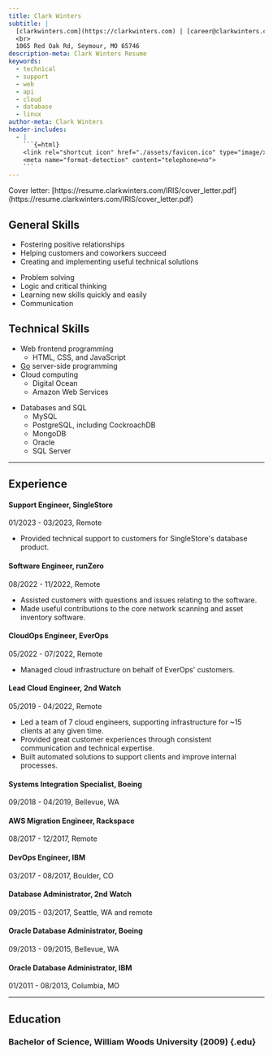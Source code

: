 ```yaml
---
title: Clark Winters
subtitle: |
  [clarkwinters.com](https://clarkwinters.com) | [career@clarkwinters.com](mailto:career@clarkwinters.com) | [417-880-6924](tel:+14178806924)
  <br>
  1065 Red Oak Rd, Seymour, MO 65746
description-meta: Clark Winters Resume
keywords:
  - technical
  - support
  - web
  - api
  - cloud
  - database
  - linux
author-meta: Clark Winters
header-includes:
  - |
    ```{=html}
    <link rel="shortcut icon" href="./assets/favicon.ico" type="image/x-icon">
    <meta name="format-detection" content="telephone=no">
    ```
---
```


<!-- markdownlint-disable MD033 MD001 -->

<div class="cover">
Cover letter: [https://resume.clarkwinters.com/IRIS/cover_letter.pdf](https://resume.clarkwinters.com/IRIS/cover_letter.pdf)
</div>

## General Skills

<div class="skills">
<div>

- Fostering positive relationships
- Helping customers and coworkers succeed
- Creating and implementing useful technical solutions

</div>

<div>

- Problem solving
- Logic and critical thinking
- Learning new skills quickly and easily
- Communication

</div>
</div>

## Technical Skills

<div class="skills">
<div>

- Web frontend programming
  - HTML, CSS, and JavaScript
- [Go](https://go.dev/) server-side programming
- Cloud computing
  - Digital Ocean
  - Amazon Web Services

</div>
<div>

- Databases and SQL
  - MySQL
  - PostgreSQL, including CockroachDB
  - MongoDB
  - Oracle
  - SQL Server

</div>
</div>

---

<div class="xp"><!-- keep div -->

## Experience

#### Support Engineer, SingleStore

01/2023 - 03/2023, Remote

- Provided technical support to customers for SingleStore's database product.

#### Software Engineer, runZero

08/2022 - 11/2022, Remote

- Assisted customers with questions and issues relating to the software.
- Made useful contributions to the core network scanning and asset inventory software.

#### CloudOps Engineer, EverOps

05/2022 - 07/2022, Remote

- Managed cloud infrastructure on behalf of EverOps' customers.

#### Lead Cloud Engineer, 2nd Watch

05/2019 - 04/2022, Remote

- Led a team of 7 cloud engineers, supporting infrastructure for ~15 clients at any given time.
- Provided great customer experiences through consistent communication and technical expertise.
- Built automated solutions to support clients and improve internal processes.

#### Systems Integration Specialist, Boeing

09/2018 - 04/2019, Bellevue, WA

#### AWS Migration Engineer, Rackspace

08/2017 - 12/2017, Remote

#### DevOps Engineer, IBM

03/2017 - 08/2017, Boulder, CO

#### Database Administrator, 2nd Watch

09/2015 - 03/2017, Seattle, WA and remote

#### Oracle Database Administrator, Boeing

09/2013 - 09/2015, Bellevue, WA

#### Oracle Database Administrator, IBM

01/2011 - 08/2013, Columbia, MO

</div>
<p class="spacer"></p>

---

<div>

## Education

### Bachelor of Science, William Woods University (2009) {.edu}

</div>
